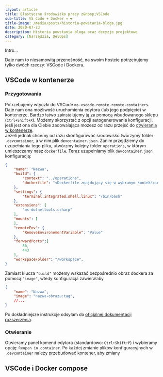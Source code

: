 ```yaml
---
layout: article
title: Elastyczne środowisko pracy z&nbsp;VSCode
sub-title: VS Code + Docker = ❤️
title-image: /media/posts/historia-powstania-bloga.jpg
date: 2020-07-23
description: Historia powstania bloga oraz decyzje projektowe
category: [Narzędzia, DevOps]
---
```


Intro...   

Daje nam to niesamowitą przenośność, na swoim hostcie potrzebujemy tylko dwóch rzeczy: VSCode i Dockera.

## VSCode w kontenerze

### Przygotowania
Potrzebujemy wtyczki do VSCode `ms-vscode-remote.remote-containers`. Daje nam ona możliwość uruchomienia edytora (lub jego podpięcie) w kontenerze. Bardzo łatwo zainstalujemy ją za pomocą wbudowanego sklepu (`Ctrl+Shift+X`).
Możemy skorzystać z opcji autogenerowania konfiguracji, jeśli jest ona dla Ciebie zadowalająca możesz od razu przejść do [otwierania w kontenerze](#otwieranie-w-kontenerze).   
Jeżeli jednak chcemy od razu skonfigurować środowisko tworzymy folder `.devcontainer`, a w nim plik `devcontainer.json`. Zanim przejdziemy do uzupełniania tego pliku, utwórzmy kolejny folder `operations`, w którym umieszczamy nasz `dockerfile`.
Teraz uzupełniamy plik `devcontainer.json` konfiguracją:

```json
{
    "name": "Nazwa",
    "build": {
        "context": "../operations",
        "dockerfile": "<Dockerfile znajdujący się w wybranym kontekście>"
    },
    "settings": {
        "terminal.integrated.shell.linux": "/bin/bash"
    },
    "extensions": [
        "ms-dotnettools.csharp"
    ],
    "mounts": [
    ],
    "remoteEnv": {
        "RemoveEnvironementVariable": "Value"
    },
    "forwardPorts":[
        80,
        443
    ],
	"workspaceFolder": "/workspace",
}
```

Zamiast klucza `"build"` możemy wskazać bezpośrednio obraz dockera za pomocą `"image"`, wtedy konfiguracja zawierałaby
```json
{
    "name": "Nazwa",
    "image": "nazwa-obrazu:tag",
    //...
}
```

Po dokładniejsze instrukcje odsyłam do [oficjalnej dokumentacji rozszerzenia](https://code.visualstudio.com/docs/remote/containers).

### Otwieranie
Otwieramy panel komend edytora (standardowo: `Ctrl+Shift+P`) i wybieramy opcję: `Reopen in container`.
Po każdej zmianie plików konfiguracyjnych w `.devcontainer` należy przebudować kontener, aby zmiany

## VSCode i Docker compose
